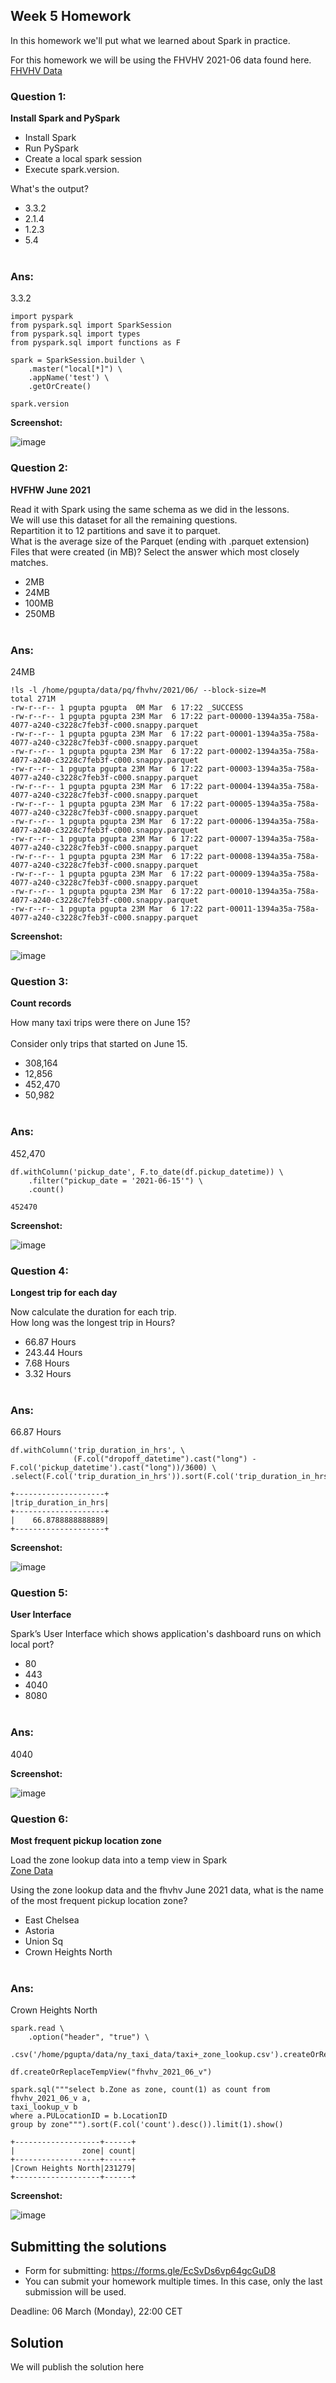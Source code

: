 ## Week 5 Homework 

In this homework we'll put what we learned about Spark in practice.

For this homework we will be using the FHVHV 2021-06 data found here. [FHVHV Data](https://github.com/DataTalksClub/nyc-tlc-data/releases/download/fhvhv/fhvhv_tripdata_2021-06.csv.gz )


### Question 1: 

**Install Spark and PySpark** 

- Install Spark
- Run PySpark
- Create a local spark session
- Execute spark.version.

What's the output?
- 3.3.2
- 2.1.4
- 1.2.3
- 5.4
</br></br>

### Ans:
3.3.2

```
import pyspark
from pyspark.sql import SparkSession
from pyspark.sql import types
from pyspark.sql import functions as F

spark = SparkSession.builder \
    .master("local[*]") \
    .appName('test') \
    .getOrCreate()

spark.version

```
**Screenshot:**

![image](https://user-images.githubusercontent.com/6199261/223182636-4b33cd09-c353-4a08-ae19-e619dfcf7c0a.png)

### Question 2: 

**HVFHW June 2021**

Read it with Spark using the same schema as we did in the lessons.</br> 
We will use this dataset for all the remaining questions.</br>
Repartition it to 12 partitions and save it to parquet.</br>
What is the average size of the Parquet (ending with .parquet extension) Files that were created (in MB)? Select the answer which most closely matches.</br>


- 2MB
- 24MB
- 100MB
- 250MB
</br></br>

### Ans:
24MB

```
!ls -l /home/pgupta/data/pq/fhvhv/2021/06/ --block-size=M
total 271M
-rw-r--r-- 1 pgupta pgupta  0M Mar  6 17:22 _SUCCESS
-rw-r--r-- 1 pgupta pgupta 23M Mar  6 17:22 part-00000-1394a35a-758a-4077-a240-c3228c7feb3f-c000.snappy.parquet
-rw-r--r-- 1 pgupta pgupta 23M Mar  6 17:22 part-00001-1394a35a-758a-4077-a240-c3228c7feb3f-c000.snappy.parquet
-rw-r--r-- 1 pgupta pgupta 23M Mar  6 17:22 part-00002-1394a35a-758a-4077-a240-c3228c7feb3f-c000.snappy.parquet
-rw-r--r-- 1 pgupta pgupta 23M Mar  6 17:22 part-00003-1394a35a-758a-4077-a240-c3228c7feb3f-c000.snappy.parquet
-rw-r--r-- 1 pgupta pgupta 23M Mar  6 17:22 part-00004-1394a35a-758a-4077-a240-c3228c7feb3f-c000.snappy.parquet
-rw-r--r-- 1 pgupta pgupta 23M Mar  6 17:22 part-00005-1394a35a-758a-4077-a240-c3228c7feb3f-c000.snappy.parquet
-rw-r--r-- 1 pgupta pgupta 23M Mar  6 17:22 part-00006-1394a35a-758a-4077-a240-c3228c7feb3f-c000.snappy.parquet
-rw-r--r-- 1 pgupta pgupta 23M Mar  6 17:22 part-00007-1394a35a-758a-4077-a240-c3228c7feb3f-c000.snappy.parquet
-rw-r--r-- 1 pgupta pgupta 23M Mar  6 17:22 part-00008-1394a35a-758a-4077-a240-c3228c7feb3f-c000.snappy.parquet
-rw-r--r-- 1 pgupta pgupta 23M Mar  6 17:22 part-00009-1394a35a-758a-4077-a240-c3228c7feb3f-c000.snappy.parquet
-rw-r--r-- 1 pgupta pgupta 23M Mar  6 17:22 part-00010-1394a35a-758a-4077-a240-c3228c7feb3f-c000.snappy.parquet
-rw-r--r-- 1 pgupta pgupta 23M Mar  6 17:22 part-00011-1394a35a-758a-4077-a240-c3228c7feb3f-c000.snappy.parquet
```
**Screenshot:**

![image](https://user-images.githubusercontent.com/6199261/223184703-31b36e5d-f53d-4fd6-b556-169739a988cf.png)

### Question 3: 

**Count records**  

How many taxi trips were there on June 15?</br></br>
Consider only trips that started on June 15.</br>

- 308,164
- 12,856
- 452,470
- 50,982
</br></br>

### Ans:
452,470

```
df.withColumn('pickup_date', F.to_date(df.pickup_datetime)) \
    .filter("pickup_date = '2021-06-15'") \
    .count()
    
452470
```
**Screenshot:**

![image](https://user-images.githubusercontent.com/6199261/223185628-0182c042-e8b9-47dd-a4ba-8c55c811ee5f.png)

### Question 4: 

**Longest trip for each day**  

Now calculate the duration for each trip.</br>
How long was the longest trip in Hours?</br>

- 66.87 Hours
- 243.44 Hours
- 7.68 Hours
- 3.32 Hours
</br></br>

### Ans:
66.87 Hours

```
df.withColumn('trip_duration_in_hrs', \
              (F.col("dropoff_datetime").cast("long") - F.col('pickup_datetime').cast("long"))/3600) \
.select(F.col('trip_duration_in_hrs')).sort(F.col('trip_duration_in_hrs').desc()).limit(1).show()
    
+--------------------+
|trip_duration_in_hrs|
+--------------------+
|    66.8788888888889|
+--------------------+
```
**Screenshot:**

![image](https://user-images.githubusercontent.com/6199261/223186007-9c424638-ee87-477f-8ad8-8d66339bc877.png)

### Question 5: 

**User Interface**

 Spark’s User Interface which shows application's dashboard runs on which local port?</br>

- 80
- 443
- 4040
- 8080
</br></br>

### Ans:
4040

**Screenshot:**

![image](https://user-images.githubusercontent.com/6199261/223186980-9b5b2960-cf1c-425d-ba82-f337c679aeeb.png)


### Question 6: 

**Most frequent pickup location zone**

Load the zone lookup data into a temp view in Spark</br>
[Zone Data](https://github.com/DataTalksClub/nyc-tlc-data/releases/download/misc/taxi_zone_lookup.csv)</br>

Using the zone lookup data and the fhvhv June 2021 data, what is the name of the most frequent pickup location zone?</br>

- East Chelsea
- Astoria
- Union Sq
- Crown Heights North
</br></br>

### Ans:
Crown Heights North

```
spark.read \
    .option("header", "true") \
    .csv('/home/pgupta/data/ny_taxi_data/taxi+_zone_lookup.csv').createOrReplaceTempView("taxi_lookup_v")

df.createOrReplaceTempView("fhvhv_2021_06_v")

spark.sql("""select b.Zone as zone, count(1) as count from
fhvhv_2021_06_v a,
taxi_lookup_v b
where a.PULocationID = b.LocationID
group by zone""").sort(F.col('count').desc()).limit(1).show()

+-------------------+------+
|               zone| count|
+-------------------+------+
|Crown Heights North|231279|
+-------------------+------+

```

**Screenshot:**

![image](https://user-images.githubusercontent.com/6199261/223187892-ee766056-42c2-4aef-a2e1-f9c3eb74edb9.png)

## Submitting the solutions

* Form for submitting: https://forms.gle/EcSvDs6vp64gcGuD8
* You can submit your homework multiple times. In this case, only the last submission will be used. 

Deadline: 06 March (Monday), 22:00 CET


## Solution

We will publish the solution here
